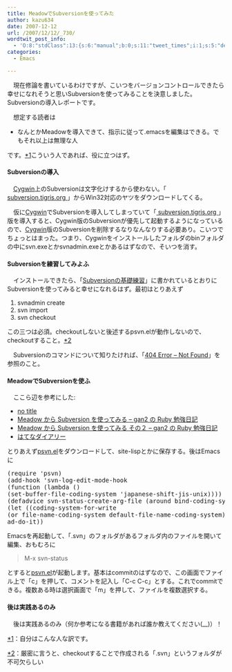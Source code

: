 ```yaml
---
title: MeadowでSubversionを使ってみた
author: kazu634
date: 2007-12-12
url: /2007/12/12/_730/
wordtwit_post_info:
  - 'O:8:"stdClass":13:{s:6:"manual";b:0;s:11:"tweet_times";i:1;s:5:"delay";i:0;s:7:"enabled";i:1;s:10:"separation";s:2:"60";s:7:"version";s:3:"3.7";s:14:"tweet_template";b:0;s:6:"status";i:2;s:6:"result";a:0:{}s:13:"tweet_counter";i:2;s:13:"tweet_log_ids";a:1:{i:0;i:3451;}s:9:"hash_tags";a:0:{}s:8:"accounts";a:1:{i:0;s:7:"kazu634";}}'
categories:
  - Emacs

---
```

<div class="section">
<p>
    　現在修論を書いているわけですが、こいつをバージョンコントロールできたら幸せになれそうと思いSubversionを使ってみることを決意しました。Subversionの導入レポートです。
</p>
  
<p>
    　想定する読者は
</p>
  
<ul>
<li>
      なんとかMeadowを導入できて、指示に従って.emacsを編集はできる。でもそれ以上は無理な人
</li>
</ul>
  
<p>
    です。<span class="footnote"><a href="/sirocco634/#f1" name="fn1" title="自分はこんな人な訳です。">*1</a></span>こういう人であれば、役に立つはず。
</p>
  
<h4>
    Subversionの導入
</h4>
  
<p>
    　<a href="http://www.cygwin.com/" onclick="__gaTracker('send', 'event', 'outbound-article', 'http://www.cygwin.com/', 'Cygwin');" target="_blank">Cygwin</a>上のSubversionは文字化けするから使わない。「<a href="http://subversion.tigris.org/" onclick="__gaTracker('send', 'event', 'outbound-article', 'http://subversion.tigris.org/', ' subversion.tigris.org ');" target="_blank"> subversion.tigris.org </a>」からWin32対応のヤツをダウンロードしてくる。
</p>
  
<p>
    　仮に<a href="http://www.cygwin.com/" onclick="__gaTracker('send', 'event', 'outbound-article', 'http://www.cygwin.com/', 'Cygwin');" target="_blank">Cygwin</a>でSubversionを導入してしまっていて「<a href="http://subversion.tigris.org/" onclick="__gaTracker('send', 'event', 'outbound-article', 'http://subversion.tigris.org/', ' subversion.tigris.org ');" target="_blank"> subversion.tigris.org </a>」版を導入すると、Cygwin版のSubversionが優先して起動するようになっているので、<a href="http://www.cygwin.com/" onclick="__gaTracker('send', 'event', 'outbound-article', 'http://www.cygwin.com/', 'Cygwin');" target="_blank">Cygwin</a>版のSubversionを削除するなりなんなりする必要あり。こいつでちょっとはまった。つまり、Cygwinをインストールしたフォルダのbinフォルダの中にsvn.exeとかsvnadmin.exeとかあるはずなので、そいつを消す。
</p>
  
<h4>
    Subversionを練習してみよふ
</h4>
  
<p>
    　インストールできたら、「<a href="http://www.hyuki.com/techinfo/svninit.html" onclick="__gaTracker('send', 'event', 'outbound-article', 'http://www.hyuki.com/techinfo/svninit.html', 'Subversionの基礎練習');" target="_blank">Subversionの基礎練習</a>」に書かれているとおりにSubversionを使ってみると幸せになれるはず。最初はとりあえず
</p>
  
<ol>
<li>
      svnadmin create
</li>
<li>
      svn import
</li>
<li>
      svn checkout
</li>
</ol>
  
<p>
    この三つは必須。checkoutしないと後述するpsvn.elが動作しないので、checkoutすること。<span class="footnote"><a href="/sirocco634/#f2" name="fn2" title="厳密に言うと、checkoutすることで作成される「.svn」というフォルダが不可欠らしい">*2</a></span>
</p>
  
<p>
    　Subversionのコマンドについて知りたければ、「<a href="http://ocean.moo.jp/pukiwiki/index.php?Subversion%2Fsvn#t61f021b" onclick="__gaTracker('send', 'event', 'outbound-article', 'http://ocean.moo.jp/pukiwiki/index.php?Subversion%2Fsvn#t61f021b', '404 Error &#8211; Not Found');" target="_blank">404 Error &#8211; Not Found</a>」を参照のこと。
</p>
  
<h4>
    MeadowでSubversionを使ふ
</h4>
  
<p>
    　ここら辺を参考にした:
</p>
  
<ul>
<li>
<a href="http://viz.is-a-geek.com/%7Eviz/cw/index.php?psvn" onclick="__gaTracker('send', 'event', 'outbound-article', 'http://viz.is-a-geek.com/%7Eviz/cw/index.php?psvn', 'no title');" target="_blank">no title</a>
</li>
<li>
<a href="http://d.hatena.ne.jp/gan2/20070705/1183636438" onclick="__gaTracker('send', 'event', 'outbound-article', 'http://d.hatena.ne.jp/gan2/20070705/1183636438', ' Meadow から Subversion を使ってみる &#8211; gan2 の Ruby 勉強日記');" target="_blank"> Meadow から Subversion を使ってみる &#8211; gan2 の Ruby 勉強日記</a>
</li>
<li>
<a href="http://d.hatena.ne.jp/gan2/20070706/1183650098" onclick="__gaTracker('send', 'event', 'outbound-article', 'http://d.hatena.ne.jp/gan2/20070706/1183650098', ' Meadow から Subversion を使ってみる その２ &#8211; gan2 の Ruby 勉強日記');" target="_blank"> Meadow から Subversion を使ってみる その２ &#8211; gan2 の Ruby 勉強日記</a>
</li>
<li>
<a href="http://d.hatena.ne.jp/webdoraku/20061013" onclick="__gaTracker('send', 'event', 'outbound-article', 'http://d.hatena.ne.jp/webdoraku/20061013', 'はてなダイアリー');" target="_blank">はてなダイアリー</a>
</li>
</ul>
  
<p>
    とりあえず<a href="http://www.xsteve.at/prg/emacs/psvn.el" onclick="__gaTracker('send', 'event', 'outbound-article', 'http://www.xsteve.at/prg/emacs/psvn.el', 'psvn.el');" target="_blank">psvn.el</a>をダウンロードして、site-lispとかに保存する。後はEmacsに
</p>
  
<pre class="syntax-highlight">
<span class="synSpecial">(</span><span class="synStatement">require</span> <span class="synSpecial">'</span><span class="synIdentifier">psvn</span><span class="synSpecial">)</span>
<span class="synSpecial">(</span>add-hook <span class="synSpecial">'</span><span class="synIdentifier">svn-log-edit-mode-hook</span>
<span class="synSpecial">(</span><span class="synStatement">function</span> <span class="synSpecial">(</span><span class="synStatement">lambda</span> <span class="synSpecial">()</span>
<span class="synSpecial">(</span>set-buffer-file-coding-system <span class="synSpecial">'</span><span class="synIdentifier">japanese-shift-jis-unix</span><span class="synSpecial">))))</span>
<span class="synSpecial">(</span>defadvice svn-status-create-arg-file <span class="synSpecial">(</span>around bind-coding-system activate<span class="synSpecial">)</span>
<span class="synSpecial">(</span><span class="synStatement">let</span> <span class="synSpecial">((</span>coding-system-for-write
<span class="synSpecial">(</span><span class="synStatement">or</span> file-name-coding-system default-file-name-coding-system<span class="synSpecial">)))</span>
ad-do-it<span class="synSpecial">))</span>
</pre>
  
<p>
    Emacsを再起動して、「.svn」のフォルダがあるフォルダ内のファイルを開いて編集、おもむろに
</p>
  
<blockquote>
<p>
      M-x svn-status
</p>
</blockquote>
  
<p>
    とすると<a href="http://www.xsteve.at/prg/emacs/psvn.el" onclick="__gaTracker('send', 'event', 'outbound-article', 'http://www.xsteve.at/prg/emacs/psvn.el', 'psvn.el');" target="_blank">psvn.el</a>が起動します。基本はcommitのはずなので、この画面でファイル上で「c」を押して、コメントを記入し「C-c C-c」とする。これでcommitできる。複数ある時は選択画面で「m」を押して、ファイルを複数選択する。
</p>
  
<h4>
    後は実践あるのみ
</h4>
  
<p>
    　後は実践あるのみ（何か参考になる書籍があれば誰か教えてください(__)）！
</p>
</div>

<div class="footnote">
<p class="footnote">
<a href="/sirocco634/#fn1" name="f1">*1</a>：自分はこんな人な訳です。
</p>
  
<p class="footnote">
<a href="/sirocco634/#fn2" name="f2">*2</a>：厳密に言うと、checkoutすることで作成される「.svn」というフォルダが不可欠らしい
</p>
</div>
